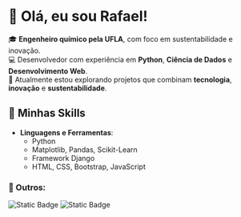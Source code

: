 # 👋 Olá, eu sou Rafael!

🎓 **Engenheiro químico pela UFLA**, com foco em sustentabilidade e inovação.  
💻 Desenvolvedor com experiência em **Python**, **Ciência de Dados** e **Desenvolvimento Web**.  
🌱 Atualmente estou explorando projetos que combinam **tecnologia**, **inovação** e **sustentabilidade**.

## 🚀 Minhas Skills
- **Linguagens e Ferramentas**:  
  - Python
  - Matplotlib, Pandas, Scikit-Learn
  - Framework Django   
  - HTML, CSS, Bootstrap, JavaScript

### 🔗 Outros:
![Static Badge](https://img.shields.io/badge/Linkedin-blue?style=flat&logo=linkedin&link=https%3A%2F%2Fwww.linkedin.com%2Fin%2Frafael-silva-barbosa-44224a204%2F)
![Static Badge](https://img.shields.io/badge/📒%20Projetando%20Reatores-green%20?style=flat&link=https%3A%2F%2Fprojetandoreatores.fly.dev%2F)





